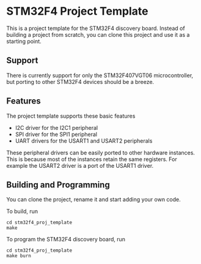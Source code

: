 # STM32F4 Project Template
This is a project template for the STM32F4 discovery board. 
Instead of building a project from scratch, you can clone this project
and use it as a starting point. 

## Support
There is currently support for only the STM32F407VGT06 microcontroller, but
porting to other STM32F4 devices should be a breeze.

## Features
The project template supports these basic features

- I2C driver for the I2C1 peripheral
- SPI driver for the SPI1 peripheral
- UART drivers for the USART1 and USART2 peripherals

These peripheral drivers can be easily ported to other hardware instances.
This is because most of the instances retain the same registers.
For example the USART2 driver is a port of the USART1 driver. 

## Building and Programming
You can clone the project, rename it and start adding your own code.

To build, run
```
cd stm32f4_proj_template
make
```

To program the STM32F4 discovery board, run 
```
cd stm32f4_proj_template
make burn
```

